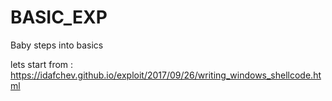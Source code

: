 # BASIC_EXP

Baby steps into basics

lets start from : https://idafchev.github.io/exploit/2017/09/26/writing_windows_shellcode.html